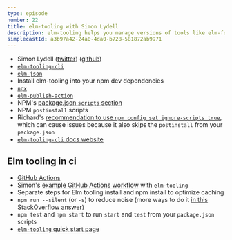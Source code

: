 ```yaml
---
type: episode
number: 22
title: elm-tooling with Simon Lydell
description: elm-tooling helps you manage versions of tools like elm-format and elm. It downloads them more efficiently and securely. We discuss with the author, Simon Lydell.
simplecastId: a3b97a42-24a0-4da0-b728-581872ab9971
---
```


- Simon Lydell ([twitter](https://twitter.com/SimonLydell)) ([github](https://github.com/lydell/))
- [`elm-tooling-cli`](https://github.com/elm-tooling/elm-tooling-cli)
- [`elm-json`](https://github.com/zwilias/elm-json)
- Install elm-tooling into your npm dev dependencies
- [`npx`](https://www.npmjs.com/package/npx)
- [`elm-publish-action`](https://github.com/dillonkearns/elm-publish-action)
- NPM's [package.json `scripts` section](https://docs.npmjs.com/cli/v7/using-npm/scripts)
- NPM `postinstall` scripts
- Richard's [recommendation to use `npm config set ignore-scripts true`](https://twitter.com/rtfeldman/status/1070755222077620224), which can cause issues because it also skips the `postinstall` from your `package.json`
- [`elm-tooling-cli` docs website](https://elm-tooling.github.io/elm-tooling-cli/)

## Elm tooling in ci

- [GitHub Actions](https://docs.github.com/en/free-pro-team@latest/actions)
- Simon's [example GitHub Actions workflow](https://github.com/elm-tooling/elm-tooling-cli/blob/main/.github/workflows/example.yml) with `elm-tooling`
- Separate steps for Elm tooling install and npm install to optimize caching
- `npm run --silent` (or `-s`) to reduce noise (more ways to do it [in this StackOverflow answer](https://stackoverflow.com/a/34426599))
- `npm test` and `npm start` to run `start` and `test` from your `package.json` scripts
- [`elm-tooling` quick start page](https://elm-tooling.github.io/elm-tooling-cli/getting-started.html#quick-start)
